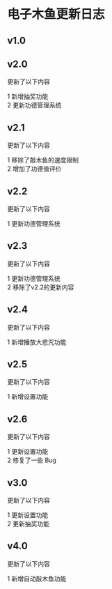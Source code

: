 # 电子木鱼更新日志

## v1.0

## v2.0
更新了以下内容

1 新增抽奖功能    
2 更新功德管理系统

## v2.1
更新了以下内容

1 移除了敲木鱼的速度限制  
2 增加了功德值评价  

## v2.2
更新了以下内容

1 更新功德管理系统  

## v2.3
更新了以下内容
 
1 更新功德管理系统  
2 移除了v2.2的更新内容  

## v2.4
更新了以下内容  

1 新增播放大悲咒功能   

## v2.5
更新了以下内容

1 新增设置功能

## v2.6
更新了以下内容

1 更新设置功能    
2 修复了一些 Bug

## v3.0
更新了以下内容

1 更新设置功能    
2 更新抽奖功能  

## v4.0
更新了以下内容

1 新增自动敲木鱼功能  
